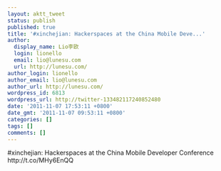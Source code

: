 ```yaml
---
layout: aktt_tweet
status: publish
published: true
title: '#xinchejian: Hackerspaces at the China Mobile Deve...'
author:
  display_name: Lio李欧
  login: lionello
  email: lio@lunesu.com
  url: http://lunesu.com/
author_login: lionello
author_email: lio@lunesu.com
author_url: http://lunesu.com/
wordpress_id: 6813
wordpress_url: http://twitter-133482117240852480
date: '2011-11-07 17:53:11 +0800'
date_gmt: '2011-11-07 09:53:11 +0800'
categories: []
tags: []
comments: []
---
```

<p>#xinchejian: Hackerspaces at the China Mobile Developer Conference http:&#47;&#47;t.co&#47;MHy6EnQQ</p>
